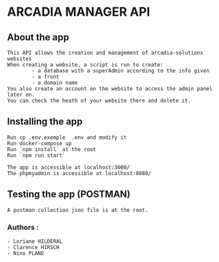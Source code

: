 #  ARCADIA MANAGER API

## About the app

    This API allows the creation and management of arcadia-solutions websites 
    When creating a website, a script is run to create: 
            - a database with a superAdmin according to the info given
            - a front
            - a domain name
    You also create an account on the website to access the admin panel later on.
    You can check the heath of your website there and delete it. 


## Installing the app
    Run cp .env.exemple  .env and modify it
    Run docker-compose up
    Run `npm install` at the root 
    Run `npm run start`

    The app is accessible at localhost:3000/
    The phpmyadmin is accessible at localhost:8080/

## Testing the app (POSTMAN)
    A postman collection json file is at the root.

### Authors :
    - Loriane HILDERAL
    - Clarence HIRSCH
    - Nino PLANE